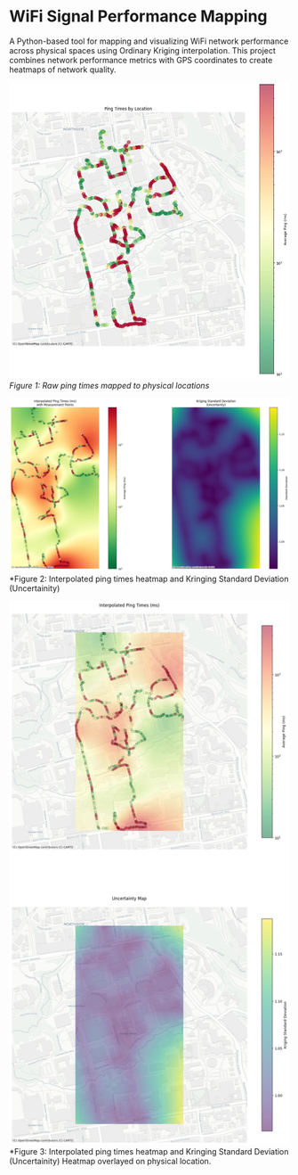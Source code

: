 # WiFi Signal Performance Mapping

A Python-based tool for mapping and visualizing WiFi network performance across physical spaces using Ordinary Kriging interpolation. This project combines network performance metrics with GPS coordinates to create heatmaps of network quality.


![Ping Times by Location](figure1.png)
*Figure 1: Raw ping times mapped to physical locations*

![Interpolated Ping Times || Kringing SD Map](figure2.png)
*Figure 2: Interpolated ping times heatmap and Kringing Standard Deviation (Uncertainity)

![Overlayed Ping Times and Signal Strength Heatmap](figure3.png)
*Figure 3: Interpolated ping times heatmap and Kringing Standard Deviation (Uncertainity) Heatmap overlayed on physical location.

